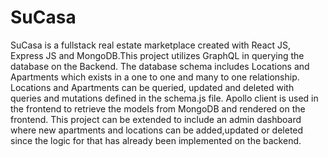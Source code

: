 # SuCasa
SuCasa is a fullstack real estate marketplace created with React JS, Express JS and MongoDB.This project utilizes GraphQL in querying the database on the Backend. The database schema includes Locations and Apartments which exists in a one to one and many to one relationship. Locations and Apartments can be queried, updated and deleted with  queries and mutations defined in the schema.js file. Apollo client is used in the frontend to retrieve the models from MongoDB and rendered on the frontend. This project can be extended to include an admin dashboard where new apartments and locations can be added,updated or deleted since the logic for that has already been implemented on the backend.
